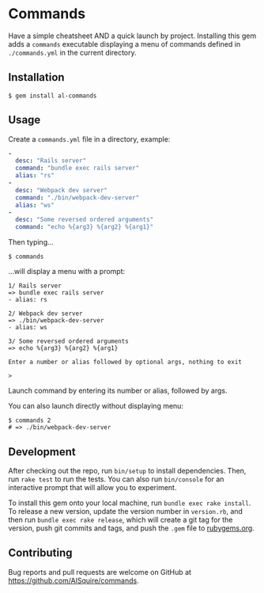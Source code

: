 # Commands

Have a simple cheatsheet AND a quick launch by project.
Installing this gem adds a `commands` executable displaying a menu of commands defined in `./commands.yml` in the current directory.

## Installation

    $ gem install al-commands

## Usage

Create a `commands.yml` file in a directory, example:

```yaml
-
  desc: "Rails server"
  command: "bundle exec rails server"
  alias: "rs"
-
  desc: "Webpack dev server"
  command: "./bin/webpack-dev-server"
  alias: "ws"
-
  desc: "Some reversed ordered arguments"
  command: "echo %{arg3} %{arg2} %{arg1}"
```

Then typing...

    $ commands

...will display a menu with a prompt:

```
1/ Rails server
=> bundle exec rails server
- alias: rs

2/ Webpack dev server
=> ./bin/webpack-dev-server
- alias: ws

3/ Some reversed ordered arguments
=> echo %{arg3} %{arg2} %{arg1}

Enter a number or alias followed by optional args, nothing to exit

> 
```

Launch command by entering its number or alias, followed by args.

You can also launch directly without displaying menu:

    $ commands 2
    # => ./bin/webpack-dev-server 

## Development

After checking out the repo, run `bin/setup` to install dependencies. Then, run `rake test` to run the tests. You can also run `bin/console` for an interactive prompt that will allow you to experiment.

To install this gem onto your local machine, run `bundle exec rake install`. To release a new version, update the version number in `version.rb`, and then run `bundle exec rake release`, which will create a git tag for the version, push git commits and tags, and push the `.gem` file to [rubygems.org](https://rubygems.org).

## Contributing

Bug reports and pull requests are welcome on GitHub at https://github.com/AlSquire/commands.

